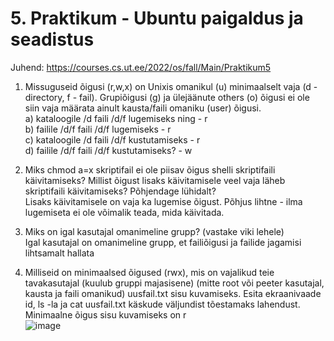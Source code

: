 # 5. Praktikum - Ubuntu paigaldus ja seadistus

Juhend: https://courses.cs.ut.ee/2022/os/fall/Main/Praktikum5

1) Missuguseid õigusi (r,w,x) on Unixis omanikul (u) minimaalselt vaja (d - directory, f - fail). Grupiõigusi (g) ja ülejäänute others (o) õigusi ei ole siin vaja määrata ainult kausta/faili omaniku (user) õigusi.  
a) kataloogile /d faili /d/f lugemiseks ning - r  
b) failile /d/f faili /d/f lugemiseks - r  
c) kataloogile /d faili /d/f kustutamiseks - r  
d) failile /d/f faili /d/f kustutamiseks? - w  
  
2) Miks chmod a=x skriptifail ei ole piisav õigus shelli skriptifaili käivitamiseks? Millist õigust lisaks käivitamisele veel vaja läheb skriptifaili käivitamiseks? Põhjendage lühidalt?  
Lisaks käivitamisele on vaja ka lugemise õigust. Põhjus lihtne - ilma lugemiseta ei ole võimalik teada, mida käivitada.  

3) Miks on igal kasutajal omanimeline grupp? (vastake viki lehele)  
Igal kasutajal on omanimeline grupp, et failiõigusi ja failide jagamisi lihtsamalt hallata  

4) Milliseid on minimaalsed õigused (rwx), mis on vajalikud teie tavakasutajal (kuulub gruppi majasisene) (mitte root või peeter kasutajal, kausta ja faili omanikud) uusfail.txt sisu kuvamiseks. Esita ekraanivaade id, ls -la ja cat uusfail.txt käskude väljundist tõestamaks lahendust.  
Minimaalne õigus sisu kuvamiseks on r  
![image](https://user-images.githubusercontent.com/59764874/197497082-f0d1f257-2f18-4db4-94e1-0c00d7748e62.png)  


